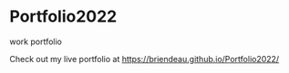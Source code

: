 # Portfolio2022
work portfolio

Check out my live portfolio at https://briendeau.github.io/Portfolio2022/
